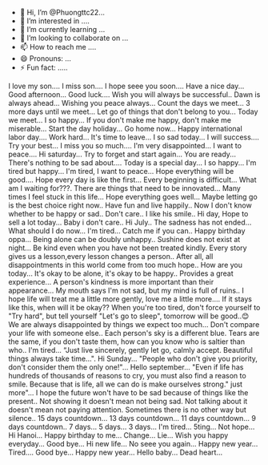 - 👋 Hi, I’m @Phuongttc22...
- 👀 I’m interested in ....
- 🌱 I’m currently learning ...
- 💞️ I’m looking to collaborate on ...
- 📫 How to reach me ....
- 😄 Pronouns: ...
- ⚡ Fun fact: .....

<!---
Phuongttc22/Phuongttc22 is a ✨ special ✨ repository because its `README.md` (this file) appears on your GitHub profile.
You can click the Preview link to take a look at your changes.
--->
I love my son....
I miss son....
I hope seee you soon....
Have a nice day...
Good afternoon...
Good luck....
Wish you will always be successful..
Dawn is always ahead...
Wishing you peace always...
Count the days we meet...
3 more days until we meet...
Let go of things that don't belong to you...
Today we meet...
I so happy...
If you don't make me happy, don't make me miserable...
Start the day holiday...
Go home now...
Happy international labor day....
Work hard...
It's time to leave...
I so sad today...
I will success....
Try your best...
I miss you so much....
I'm very disappointed...
I want to peace....
Hi saturday...
Try to forget and start again...
You are ready...
There's nothing to be sad about....
Today is a special day...
I so happy...
I'm tired but happy...
I'm tired, I want to peace...
Hope everything will be good....
Hope every day is like the first...
Every beginning is difficult...
What am I waiting for???.
There are things that need to be innovated...
Many times I feel stuck in this life...
Hope everything goes well...
Maybe letting go is the best choice right now..
Have fun and live happily..
Now I don't know whether to be happy or sad..
Don't care..
I like his smile..
Hi day, Hope to sell a lot today...
Baby i don't care..
Hi July..
The sadness has not ended...
What should I do now...
I'm tired...
Catch me if you can..
Happy birthday oppa...
Being alone can be doubly unhappy..
Sushine does not exist at night...
Be kind even when you have not been treated kindly.
Every story gives us a lesson,every lesson changes a person..
After all, all disappointments in this world come from too much hope..
How are you today...
It's okay to be alone, it's okay to be happy..
Provides a great experience...
A person's kindness is more important than their appearance...
My mouth says I'm not sad, but my mind is full of ruins..
I hope life will treat me a little more gently, love me a little more....
If it stays like this, when will it be okay??
When you're too tired, don't force yourself to "Try hard", but tell yourself "Let's go to sleep", tomorrow will be good..😊
We are always disappointed by things we expect too much...
Don't compare your life with someone else.. 
Each person's sky is a different blue. Tears are the same, if you don't taste them, how can you know who is saltier than who..
I'm tired...
“Just live sincerely, gently let go, calmly accept. Beautiful things always take time...".
Hi Sunday...
"People who don't give you priority, don't consider them the only one!"...
Hello september...
"Even if life has hundreds of thousands of reasons to cry, you must also find a reason to smile. Because that is life, all we can do is make ourselves strong." just more"...
I hope the future won't have to be sad because of things like the present..
Not showing it doesn't mean not being sad. Not talking about it doesn't mean not paying attention. Sometimes there is no other way but silence..
15 days countdown...
13 days countdown...
11 days countdown...
9 days countdown..
7 days...
5 days...
3 days...
I'm tired...
5ting...
Not hope...
Hi Hanoi...
Happy birthday to me...
Change...
Lie...
Wish you happy everyday...
Good bye...
Hi new life...
No seee you again...
Happy new year...
Tired....
Good bye...
Happy new year...
Hello baby...
Dead heart...
